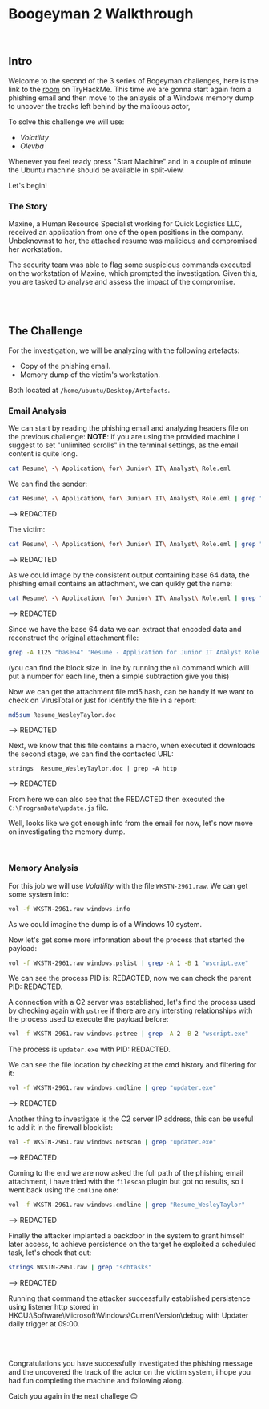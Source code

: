 # Boogeyman 2 Walkthrough
<br/>

## Intro
Welcome to the second of the 3 series of Bogeyman challenges, here is the link to the [room](https://tryhackme.com/r/room/boogeyman1) on TryHackMe.
This time we are gonna start again from a phishing email and then move to the anlaysis of a Windows memory dump to uncover the tracks left behind by the malicous actor,

To solve this challenge we will use:
- *Volatility*
- *Olevba*

Whenever you feel ready press "Start Machine" and in a couple of minute the Ubuntu machine should be available in split-view.

Let's begin!

### The Story
Maxine, a Human Resource Specialist working for Quick Logistics LLC, received an application from one of the open positions in the company. Unbeknownst to her, the attached resume was malicious and compromised her workstation.

The security team was able to flag some suspicious commands executed on the workstation of Maxine, which prompted the investigation. Given this, you are tasked to analyse and assess the impact of the compromise.

<br/>
<br/>

## The Challenge
For the investigation, we will be analyzing with the following artefacts:
- Copy of the phishing email.
- Memory dump of the victim's workstation.

Both located at `/home/ubuntu/Desktop/Artefacts`.

### Email Analysis
We can start by reading the phishing email and analyzing headers file on the previous challenge:
**NOTE**: if you are using the provided machine i suggest to set "unlimited scrolls" in the terminal settings, as the email content is quite long.
```bash
cat Resume\ -\ Application\ for\ Junior\ IT\ Analyst\ Role.eml 
```

We can find the sender:
```bash
cat Resume\ -\ Application\ for\ Junior\ IT\ Analyst\ Role.eml | grep "From:"
```
--> REDACTED

The victim:
```bash
cat Resume\ -\ Application\ for\ Junior\ IT\ Analyst\ Role.eml | grep "To:"
```
--> REDACTED

As we could image by the consistent output containing base 64 data, the phishing email contains an attachment, we can quikly get the name:
```bash
cat Resume\ -\ Application\ for\ Junior\ IT\ Analyst\ Role.eml | grep "attachment"
```
--> REDACTED

Since we have the base 64 data we can extract that encoded data and reconstruct the original attachment file:
```bash
grep -A 1125 "base64" 'Resume - Application for Junior IT Analyst Role.eml' | tail -n +2 | base64 -di >  Resume_WesleyTaylor.doc
```
(you can find the block size in line by running the `nl` command which will put a number for each line, then a simple subtraction give you this)

Now we can get the attachment file md5 hash, can be handy if we want to check on VirusTotal or just for identify the file in a report:
```bash
md5sum Resume_WesleyTaylor.doc
```
--> REDACTED

Next, we know that this file contains a macro, when executed it downloads the second stage, we can find the contacted  URL:
```
strings  Resume_WesleyTaylor.doc | grep -A http
```
--> REDACTED

From here we can also see that the REDACTED then executed the `C:\ProgramData\update.js` file.

Well, looks like we got enough info from the email for now, let's now move on investigating the memory dump.

<br/>

### Memory Analysis
For this job we will use *Volatility* with the file `WKSTN-2961.raw`.
We can get some system info:
```bash
vol -f WKSTN-2961.raw windows.info
```

As we could imagine the dump is of a Windows 10 system.

Now let's get some more information about the process that started the payload:
```bash
vol -f WKSTN-2961.raw windows.pslist | grep -A 1 -B 1 "wscript.exe"
```

We can see the process PID is: REDACTED, now we can check the parent PID: REDACTED.

A connection with a C2 server was established, let's find the process used by checking again with `pstree` if there are any intersting relationships with the process used to execute the payload before:
```bash
vol -f WKSTN-2961.raw windows.pstree | grep -A 2 -B 2 "wscript.exe"
```
The process is `updater.exe` with PID: REDACTED.

We can see the file location by checking at the cmd history and filtering for it:
```bash
vol -f WKSTN-2961.raw windows.cmdline | grep "updater.exe"
```
--> REDACTED

Another thing to investigate is the  C2 server IP address, this can be useful to add it in the firewall blocklist:
```bash
vol -f WKSTN-2961.raw windows.netscan | grep "updater.exe"
```
--> REDACTED

Coming to the end we are now asked the full path of the phishing email attachment, i have tried with the `filescan` plugin but got no results, so i went back using the `cmdline` one:
```bash
vol -f WKSTN-2961.raw windows.cmdline | grep "Resume_WesleyTaylor"
```
--> REDACTED

Finally the attacker implanted a backdoor in the system to grant himself later access, to achieve persistence on the target he exploited a scheduled task, let's check that out:
```bash
strings WKSTN-2961.raw | grep "schtasks"
```
--> REDACTED

Running that command the attacker successfully established persistence using listener http stored in HKCU:\Software\Microsoft\Windows\CurrentVersion\debug with Updater daily trigger at 09:00.

<br/>
<br/>

Congratulations you have successfully investigated the phishing message and the uncovered the track of the actor on the victim system, i hope you had fun completing the machine and following along.

Catch you again in the next challege 😊
